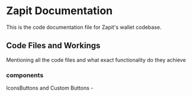 # Zapit Documentation
This is the code documentation file for Zapit's wallet codebase.

## Code Files and Workings
Mentioning all the code files and what exact functionality do they achieve

### components

IconsButtons and Custom Buttons - 

